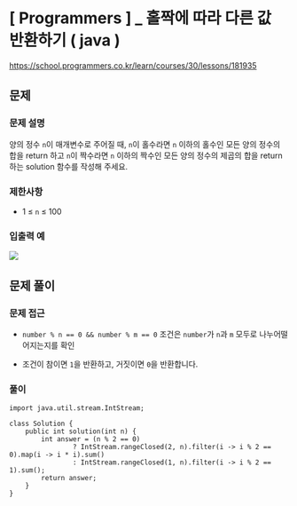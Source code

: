 # [ Programmers ] _ 홀짝에 따라 다른 값 반환하기 ( java )
https://school.programmers.co.kr/learn/courses/30/lessons/181935

## 문제 
### 문제 설명
양의 정수 `n`이 매개변수로 주어질 때, `n`이 홀수라면 `n` 이하의 홀수인 모든 양의 정수의 합을 return 하고 `n`이 짝수라면 `n` 이하의 짝수인 모든 양의 정수의 제곱의 합을 return 하는 solution 함수를 작성해 주세요.

### 제한사항
- 1 ≤ `n` ≤ 100
### 입출력 예
![](https://i.imgur.com/tjb11rO.png)


## 문제 풀이
### 문제 접근
- `number % n == 0 && number % m == 0` 조건은 `number`가 `n`과 `m` 모두로 나누어떨어지는지를 확인

- 조건이 참이면 `1`을 반환하고, 거짓이면 `0`을 반환합니다.

### 풀이
```
import java.util.stream.IntStream;

class Solution {
    public int solution(int n) {
        int answer = (n % 2 == 0)
                ? IntStream.rangeClosed(2, n).filter(i -> i % 2 == 0).map(i -> i * i).sum()
                : IntStream.rangeClosed(1, n).filter(i -> i % 2 == 1).sum();
        return answer;
    }
}
```














